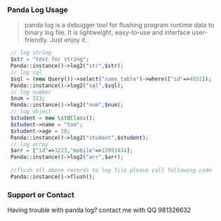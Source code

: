 ### Panda Log Usage

> panda log is a debugger tool for flushing program runtime data to binary log file. 
It is lightweight, easy-to-use and interface user-friendly. Just enjoy it.
 
```php
 // log string
 $str = "test for string";
 Panda::instance()->log2("str",$str);
 // log sql
 $sql = (new Query())->select("some_table")->where(["id"=>4032]);
 Panda::instance()->log2("sql",$sql);
 // log number
 $num = 323;
 Panda::instance()->log2("num",$num);
 // log object
 $student = new \stdClass();
 $student->name = "tom";
 $student->age = 28;
 Panda::instance()->log2("student",$student);
 // log array
 $arr = ["id"=>3223,"mobile"=>13993434];
 Panda::instance()->log2("arr",$arr);
 
 //flush all above records to log file please call following code
 Panda::instance()->flush();
```

### Support or Contact

Having trouble with panda log? contact me with QQ 981326632
